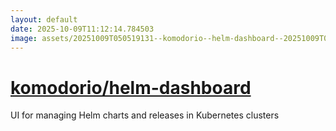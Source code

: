 ```yaml
---
layout: default
date: 2025-10-09T11:12:14.784503
image: assets/20251009T050519131--komodorio--helm-dashboard--20251009T051433035--cropped.png
---
```


# [komodorio/helm-dashboard](https://github.com/komodorio/helm-dashboard)

UI for managing Helm charts and releases in Kubernetes clusters
